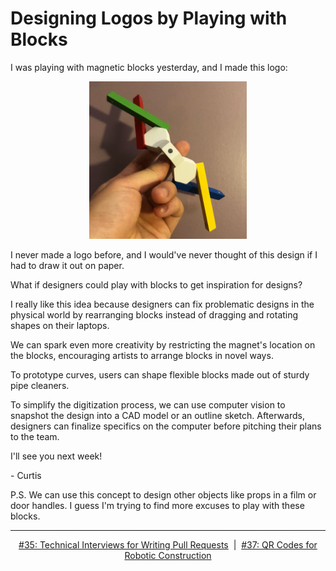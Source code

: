 # Designing Logos by Playing with Blocks

I was playing with magnetic blocks yesterday, and I made this logo:

<p align="center">
  <img width="50%" src="../assets/036_designing_logos_by_playing_with_blocks/helix_logo.jpg" alt="My logo made with magnetic blocks"/>
</p>

I never made a logo before, and I would've never thought of this design if I had to draw it out on paper.

What if designers could play with blocks to get inspiration for designs?

I really like this idea because designers can fix problematic designs in the physical world by rearranging blocks instead of dragging and rotating shapes on their laptops.

We can spark even more creativity by restricting the magnet's location on the blocks, encouraging artists to arrange blocks in novel ways.

To prototype curves, users can shape flexible blocks made out of sturdy pipe cleaners.

To simplify the digitization process, we can use computer vision to snapshot the design into a CAD model or an outline sketch. Afterwards, designers can finalize specifics on the computer before pitching their plans to the team.

I'll see you next week!

\- Curtis

P.S. We can use this concept to design other objects like props in a film or door handles. I guess I'm trying to find more excuses to play with these blocks.

<!--START OF FOOTER-->
<hr style="margin-top:9px;height:1px;border: 0;background-image: linear-gradient(to right, rgba(0, 0, 0, 0.0), rgba(0, 0, 0, 0.5),rgba(0, 0, 0, 0.0));">
<!--START OF ISSUE NAVIGATION LINKS-->
<p align="center"><a href='035_technical_interviews_for_writing_pull_requests.md'>#35: Technical Interviews for Writing Pull Requests</a>&nbsp;&nbsp;|&nbsp;&nbsp;<a href='037_qr_codes_for_robotic_construction.md'>#37: QR Codes for Robotic Construction</a></p>
<!--START OF ISSUE NAVIGATION LINKS-->
<!--END OF FOOTER-->
